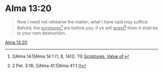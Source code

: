 # Alma 13:20

> Now I need not rehearse the matter; what I have said may suffice. Behold, the <u>scriptures</u>[^a] are before you; if ye will <u>wrest</u>[^b] them it shall be to your own destruction.

[Alma 13:20](https://www.churchofjesuschrist.org/study/scriptures/bofm/alma/13?lang=eng&id=p20#p20)


[^a]: [[Alma 14.1|Alma 14:1 (1, 8, 14)]]. TG [Scriptures, Value of](https://www.churchofjesuschrist.org/study/scriptures/tg/scriptures-value-of?lang=eng).
[^b]: 2 Pet. 3:16; [[Alma 41.1|Alma 41:1.]]
